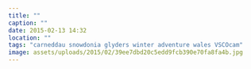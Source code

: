```yaml
---
title: ""
caption: ""
date: 2015-02-13 14:32
location: ""
tags: "carneddau snowdonia glyders winter adventure wales VSCOcam"
image: assets/uploads/2015/02/39ee7dbd20c5edd9fcb390e70fa8fa4b.jpg
---
```

